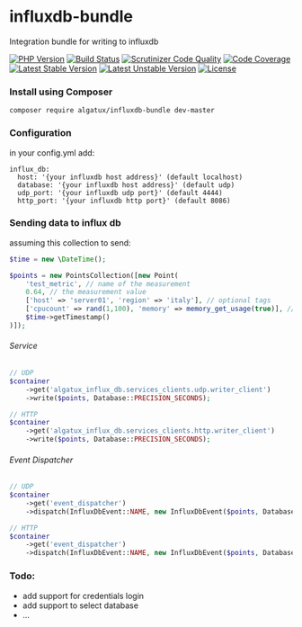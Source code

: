 # influxdb-bundle

Integration bundle for writing to influxdb

[![PHP Version](https://img.shields.io/badge/PHP-%3E%3D7.0-blue.svg)](https://img.shields.io/badge/PHP-%3E%3D7.0-blue.svg) [![Build Status](https://travis-ci.org/Algatux/influxdb-bundle.svg?branch=master)](https://travis-ci.org/Algatux/influxdb-bundle) [![Scrutinizer Code Quality](https://scrutinizer-ci.com/g/Algatux/influxdb-bundle/badges/quality-score.png?b=master)](https://scrutinizer-ci.com/g/Algatux/influxdb-bundle/?branch=master) [![Code Coverage](https://scrutinizer-ci.com/g/Algatux/influxdb-bundle/badges/coverage.png?b=master)](https://scrutinizer-ci.com/g/Algatux/influxdb-bundle/?branch=master)
[![Latest Stable Version](https://poser.pugx.org/algatux/influxdb-bundle/v/stable)](https://packagist.org/packages/algatux/influxdb-bundle) [![Latest Unstable Version](https://poser.pugx.org/algatux/influxdb-bundle/v/unstable)](https://packagist.org/packages/algatux/influxdb-bundle) [![License](https://poser.pugx.org/algatux/influxdb-bundle/license)](https://packagist.org/packages/algatux/influxdb-bundle)

### Install using Composer

    composer require algatux/influxdb-bundle dev-master

### Configuration

in your config.yml add:
    
    influx_db:
      host: '{your influxdb host address}' (default localhost)
      database: '{your influxdb host address}' (default udp)
      udp_port: '{your influxdb udp port}' (default 4444)
      http_port: '{your influxdb http port}' (default 8086)
    

### Sending data to influx db

assuming this collection to send:

```php
$time = new \DateTime();

$points = new PointsCollection([new Point(
    'test_metric', // name of the measurement
    0.64, // the measurement value
    ['host' => 'server01', 'region' => 'italy'], // optional tags
    ['cpucount' => rand(1,100), 'memory' => memory_get_usage(true)], // optional additional fields
    $time->getTimestamp()
)]);

```

###### Service
```php
// UDP
$container
    ->get('algatux_influx_db.services_clients.udp.writer_client')
    ->write($points, Database::PRECISION_SECONDS);

// HTTP
$container
    ->get('algatux_influx_db.services_clients.http.writer_client')
    ->write($points, Database::PRECISION_SECONDS);

```

###### Event Dispatcher
```php
// UDP
$container
    ->get('event_dispatcher')
    ->dispatch(InfluxDbEvent::NAME, new InfluxDbEvent($points, Database::PRECISION_SECONDS, ClientInterface::UDP_CLIENT));

// HTTP
$container
    ->get('event_dispatcher')
    ->dispatch(InfluxDbEvent::NAME, new InfluxDbEvent($points, Database::PRECISION_SECONDS, ClientInterface::HTTP_CLIENT));

```

### Todo:
- add support for credentials login
- add support to select database
- ...

